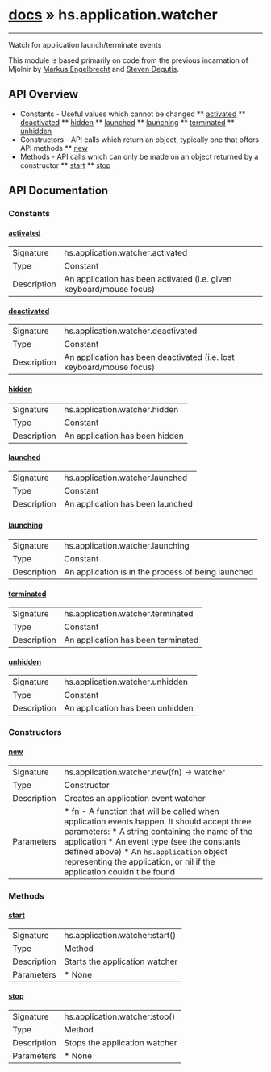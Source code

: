 # [docs](index.md) » hs.application.watcher
---

Watch for application launch/terminate events

This module is based primarily on code from the previous incarnation of Mjolnir by [Markus Engelbrecht](https://github.com/mgee) and [Steven Degutis](https://github.com/sdegutis/).

## API Overview
* Constants - Useful values which cannot be changed
** [activated](#activated)
** [deactivated](#deactivated)
** [hidden](#hidden)
** [launched](#launched)
** [launching](#launching)
** [terminated](#terminated)
** [unhidden](#unhidden)
* Constructors - API calls which return an object, typically one that offers API methods
** [new](#new)
* Methods - API calls which can only be made on an object returned by a constructor
** [start](#start)
** [stop](#stop)

## API Documentation

### Constants

#### [activated](#activated)
| | |
|-|-|
| Signature   | hs.application.watcher.activated  |
| Type        | Constant |
| Description | An application has been activated (i.e. given keyboard/mouse focus) |

#### [deactivated](#deactivated)
| | |
|-|-|
| Signature   | hs.application.watcher.deactivated  |
| Type        | Constant |
| Description | An application has been deactivated (i.e. lost keyboard/mouse focus) |

#### [hidden](#hidden)
| | |
|-|-|
| Signature   | hs.application.watcher.hidden  |
| Type        | Constant |
| Description | An application has been hidden |

#### [launched](#launched)
| | |
|-|-|
| Signature   | hs.application.watcher.launched  |
| Type        | Constant |
| Description | An application has been launched |

#### [launching](#launching)
| | |
|-|-|
| Signature   | hs.application.watcher.launching  |
| Type        | Constant |
| Description | An application is in the process of being launched |

#### [terminated](#terminated)
| | |
|-|-|
| Signature   | hs.application.watcher.terminated  |
| Type        | Constant |
| Description | An application has been terminated |

#### [unhidden](#unhidden)
| | |
|-|-|
| Signature   | hs.application.watcher.unhidden  |
| Type        | Constant |
| Description | An application has been unhidden |

### Constructors

#### [new](#new)
| | |
|-|-|
| Signature   | hs.application.watcher.new(fn) -> watcher  |
| Type        | Constructor |
| Description | Creates an application event watcher |
| Parameters |  * fn - A function that will be called when application events happen. It should accept three parameters:  * A string containing the name of the application  * An event type (see the constants defined above)  * An `hs.application` object representing the application, or nil if the application couldn't be found | | Returns |  * An `hs.application.watcher` object | | Notes |  * If the function is called with an event type of `hs.application.watcher.terminated` then the application name parameter will be `nil` and the `hs.application` parameter, will only be useful for getting the UNIX process ID (i.e. the PID) of the application | 
### Methods

#### [start](#start)
| | |
|-|-|
| Signature   | hs.application.watcher:start()  |
| Type        | Method |
| Description | Starts the application watcher |
| Parameters |  * None | | Returns |  * The `hs.application.watcher` object | 
#### [stop](#stop)
| | |
|-|-|
| Signature   | hs.application.watcher:stop()  |
| Type        | Method |
| Description | Stops the application watcher |
| Parameters |  * None | | Returns |  * The `hs.application.watcher` object | 